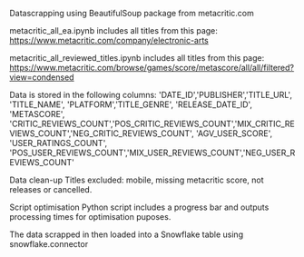 Datascrapping using BeautifulSoup package from metacritic.com

metacritic_all_ea.ipynb
includes all titles from this page: https://www.metacritic.com/company/electronic-arts

metacritic_all_reviewed_titles.ipynb
includes all titles from this page: https://www.metacritic.com/browse/games/score/metascore/all/all/filtered?view=condensed

Data is stored in the following columns:
'DATE_ID','PUBLISHER','TITLE_URL', 'TITLE_NAME', 'PLATFORM','TITLE_GENRE', 'RELEASE_DATE_ID',
'METASCORE', 'CRITIC_REVIEWS_COUNT','POS_CRITIC_REVIEWS_COUNT','MIX_CRITIC_REVIEWS_COUNT','NEG_CRITIC_REVIEWS_COUNT',
'AGV_USER_SCORE', 'USER_RATINGS_COUNT', 'POS_USER_REVIEWS_COUNT','MIX_USER_REVIEWS_COUNT','NEG_USER_REVIEWS_COUNT'

Data clean-up
Titles excluded: mobile, missing metacritic score, not releases or cancelled.

Script optimisation
Python script includes a progress bar and outputs processing times for optimisation puposes.

The data scrapped in then loaded into a Snowflake table using snowflake.connector
